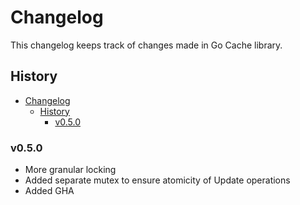 # Changelog

This changelog keeps track of changes made in Go Cache library.

## History

- [Changelog](#changelog)
  - [History](#history)
    - [v0.5.0](#v050)

### v0.5.0

- More granular locking
- Added separate mutex to ensure atomicity of Update operations
- Added GHA

